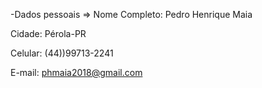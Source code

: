 -Dados pessoais => Nome Completo: Pedro Henrique Maia

Cidade: Pérola-PR

Celular: (44))99713-2241

E-mail: phmaia2018@gmail.com